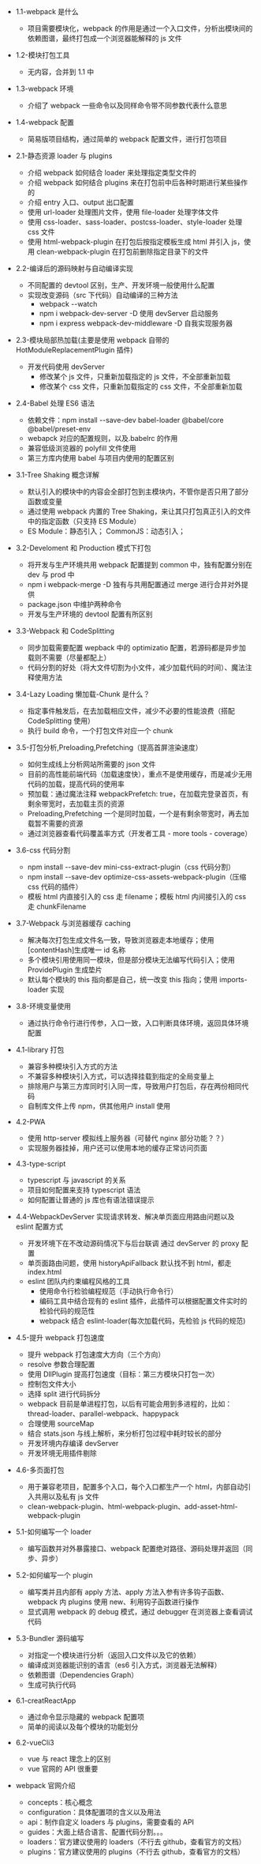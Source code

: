 - 1.1-webpack 是什么
  - 项目需要模块化，webpack 的作用是通过一个入口文件，分析出模块间的依赖图谱，最终打包成一个浏览器能解释的 js 文件
- 1.2-模块打包工具
  - 无内容，合并到 1.1 中
- 1.3-webpack 环境
  - 介绍了 webpack 一些命令以及同样命令带不同参数代表什么意思
- 1.4-webpack 配置
  - 简易版项目结构，通过简单的 webpack 配置文件，进行打包项目
- 2.1-静态资源 loader 与 plugins
  - 介绍 webpack 如何结合 loader 来处理指定类型文件的
  - 介绍 webpack 如何结合 plugins 来在打包前中后各种时期进行某些操作的
  - 介绍 entry 入口、output 出口配置
  - 使用 url-loader 处理图片文件，使用 file-loader 处理字体文件
  - 使用 css-loader、sass-loader、postcss-loader、style-loader 处理 css 文件
  - 使用 html-webpack-plugin 在打包后按指定模板生成 html 并引入 js，使用 clean-webpack-plugin 在打包前删除指定目录下的文件
- 2.2-编译后的源码映射与自动编译实现
  - 不同配置的 devtool 区别，生产、开发环境一般使用什么配置
  - 实现改变源码（src 下代码）自动编译的三种方法
    - webpack --watch
    - npm i webpack-dev-server -D 使用 devServer 启动服务
    - npm i express webpack-dev-middleware -D 自我实现服务器
- 2.3-模块局部热加载(主要是使用 webpack 自带的 HotModuleReplacementPlugin 插件)
  - 开发代码使用 devServer
    - 修改某个 js 文件，只重新加载指定的 js 文件，不全部重新加载
    - 修改某个 css 文件，只重新加载指定的 css 文件，不全部重新加载
- 2.4-Babel 处理 ES6 语法
  - 依赖文件：npm install --save-dev babel-loader @babel/core @babel/preset-env
  - webapck 对应的配置规则，以及.babelrc 的作用
  - 兼容低级浏览器的 polyfill 文件使用
  - 第三方库内使用 babel 与项目内使用的配置区别
- 3.1-Tree Shaking 概念详解
  - 默认引入的模块中的内容会全部打包到主模块内，不管你是否只用了部分函数或变量
  - 通过使用 webpack 内置的 Tree Shaking，来让其只打包真正引入的文件中的指定函数（只支持 ES Module）
  - ES Module：静态引入； CommonJS：动态引入；
- 3.2-Develoment 和 Production 模式下打包
  - 将开发与生产环境共用 webpack 配置提到 common 中，独有配置分别在 dev 与 prod 中
  - npm i webpack-merge -D 独有与共用配置通过 merge 进行合并对外提供
  - package.json 中维护两种命令
  - 开发与生产环境的 devtool 配置有所区别
- 3.3-Webpack 和 CodeSplitting
  - 同步加载需要配置 wepback 中的 optimizatio 配置，若源码都是异步加载则不需要（尽量都配上）
  - 代码分割的好处（将大文件切割为小文件，减少加载代码的时间）、魔法注释使用方法
- 3.4-Lazy Loading 懒加载-Chunk 是什么？
  - 指定事件触发后，在去加载相应文件，减少不必要的性能浪费（搭配 CodeSplitting 使用）
  - 执行 build 命令，一个打包文件对应一个 chunk
- 3.5-打包分析,Preloading,Prefetching（提高首屏渲染速度）
  - 如何生成线上分析网站所需要的 json 文件
  - 目前的高性能前端代码（加载速度快），重点不是使用缓存，而是减少无用代码的加载，提高代码的使用率
  - 预加载：通过魔法注释 webpackPrefetch: true，在加载完登录首页，有剩余带宽时，去加载主页的资源
  - Preloading,Prefetching 一个是同时加载，一个是有剩余带宽时，再去加载暂不需要的资源
  - 通过浏览器查看代码覆盖率方式（开发者工具 - more tools - coverage）
- 3.6-css 代码分割
  - npm install --save-dev mini-css-extract-plugin（css 代码分割）
  - npm install --save-dev optimize-css-assets-webpack-plugin（压缩 css 代码的插件）
  - 模板 html 内直接引入的 css 走 filename；模板 html 内间接引入的 css 走 chunkFilename
- 3.7-Webpack 与浏览器缓存 caching
  - 解决每次打包生成文件名一致，导致浏览器走本地缓存；使用[contentHash]生成唯一 id 名称
  - 多个模块引用使用同一模块，但是部分模块无法编写代码引入；使用 ProvidePlugin 生成垫片
  - 默认每个模块的 this 指向都是自己，统一改变 this 指向；使用 imports-loader 实现
- 3.8-环境变量使用
  - 通过执行命令行进行传参，入口一致，入口判断具体环境，返回具体环境配置
- 4.1-library 打包
  - 兼容多种模块引入方式的方法
  - 不兼容多种模块引入方式，可以选择挂载到指定的全局变量上
  - 排除用户与第三方库同时引入同一库，导致用户打包后，存在两份相同代码
  - 自制库文件上传 npm，供其他用户 install 使用
- 4.2-PWA
  - 使用 http-server 模拟线上服务器（可替代 nginx 部分功能？？）
  - 实现服务器挂掉，用户还可以使用本地的缓存正常访问页面
- 4.3-type-script
  - typescript 与 javascript 的关系
  - 项目如何配置来支持 typescript 语法
  - 如何配置让普通的 js 库也有语法错误提示
- 4.4-WebpackDevServer 实现请求转发、解决单页面应用路由问题以及 eslint 配置方式
  - 开发环境下在不改动源码情况下与后台联调 通过 devServer 的 proxy 配置
  - 单页面路由问题，使用 historyApiFallback 默认找不到 html，都走 index.html
  - eslint 团队内约束编程风格的工具
    - 使用命令行检验编程规范（手动执行命令行）
    - 编码工具中结合现有的 eslint 插件，此插件可以根据配置文件实时的检验代码的规范性
    - webpack 结合 eslint-loader(每次加载代码，先检验 js 代码的规范)
- 4.5-提升 webpack 打包速度
  - 提升 webpack 打包速度大方向（三个方向）
  - resolve 参数合理配置
  - 使用 DllPlugin 提高打包速度（目标：第三方模块只打包一次）
  - 控制包文件大小
  - 选择 split 进行代码拆分
  - webpack 目前是单进程打包，以后有可能会用到多进程的，比如：thread-loader、parallel-webpack、happypack
  - 合理使用 sourceMap
  - 结合 stats.json 与线上解析，来分析打包过程中耗时较长的部分
  - 开发环境内存编译 devServer
  - 开发环境无用插件剔除
- 4.6-多页面打包
  - 用于兼容老项目，配置多个入口，每个入口都生产一个 html，内部自动引入共用以及私有 js 文件
  - clean-webpack-plugin、html-webpack-plugin、add-asset-html-webpack-plugin
- 5.1-如何编写一个 loader
  - 编写函数并对外暴露接口、webpack 配置绝对路径、源码处理并返回（同步、异步）
- 5.2-如何编写一个 plugin
  - 编写类并且内部有 apply 方法、apply 方法入参有许多钩子函数、webpack 内 plugins 使用 new、利用钩子函数进行操作
  - 显式调用 webpack 的 debug 模式，通过 debugger 在浏览器上查看调试代码
- 5.3-Bundler 源码编写
  - 对指定一个模块进行分析（返回入口文件以及它的依赖）
  - 编译成浏览器能识别的语言（es6 引入方式，浏览器无法解释）
  - 依赖图谱（Dependencies Graph）
  - 生成可执行代码
- 6.1-creatReactApp
  - 通过命令显示隐藏的 webpack 配置项
  - 简单的阅读以及每个模块的功能划分
- 6.2-vueCli3
  - vue 与 react 理念上的区别
  - vue 官网的 API 很重要
- webpack 官网介绍

  - concepts：核心概念
  - configuration：具体配置项的含义以及用法
  - api：制作自定义 loaders 与 plugins，需要查看的 API
  - guides：大面上结合语言、配置代码分割。。。
  - loaders：官方建议使用的 loaders（不行去 github，查看官方的文档）
  - plugins：官方建议使用的 plugins（不行去 github，查看官方的文档）

